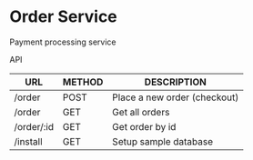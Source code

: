 # Order Service
Payment processing service

API

| URL | METHOD | DESCRIPTION |
| --- | --- | --- |
| /order | POST | Place a new order (checkout) |
| /order | GET | Get all orders |
| /order/:id | GET | Get order by id |
| /install | GET | Setup sample database |
